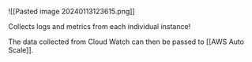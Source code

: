 ![[Pasted image 20240113123615.png]]

Collects logs and metrics from each individual instance!

The data collected from Cloud Watch can then be passed to [[AWS Auto Scale]].
